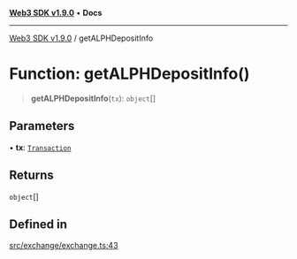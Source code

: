 [**Web3 SDK v1.9.0**](../README.md) • **Docs**

***

[Web3 SDK v1.9.0](../globals.md) / getALPHDepositInfo

# Function: getALPHDepositInfo()

> **getALPHDepositInfo**(`tx`): `object`[]

## Parameters

• **tx**: [`Transaction`](../namespaces/node/interfaces/Transaction.md)

## Returns

`object`[]

## Defined in

[src/exchange/exchange.ts:43](https://github.com/Mystic-Nayy/alephium-web3/blob/c1afd789a197ce5fe21f08c2965942090157c33d/packages/web3/src/exchange/exchange.ts#L43)
